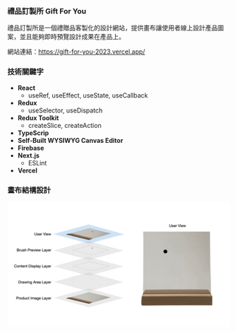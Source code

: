### 禮品訂製所 Gift For You

禮品訂製所是一個禮贈品客製化的設計網站，提供畫布讓使用者線上設計產品圖案，並且能夠即時預覽設計成果在產品上。

網站連結：https://gift-for-you-2023.vercel.app/

<!-- 待補：畫布使用時的 gif -->

### 技術關鍵字
- **React**
    - useRef, useEffect, useState, useCallback
- **Redux**
    - useSelector, useDispatch
-  **Redux Toolkit**
    - createSlice, createAction
- **TypeScrip**
- **Self-Built WYSIWYG Canvas Editor**
- **Firebase**
- **Next.js**
    -  ESLint
- **Vercel**

### 畫布結構設計

![Canvas Structure Diagram](public/images/canvas_structure_diagram.gif)


<!-- ### 組件結構 React component -->

<!-- 待補：組件結構  -->

<!-- ### 狀態管理 -->
  
<!-- 待補：狀態管理動畫圖-->
